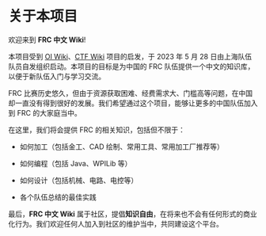 # 关于本项目

欢迎来到 **FRC 中文 Wiki**!

本项目受到 [OI Wiki](https://oi-wiki.org)、[CTF Wiki](https://ctf-wiki.org) 项目的启发，于 2023 年 5 月 28 日由上海队伍队员自发组织启动。本项目的目标是为中国的 FRC 队伍提供一个中文的知识库，以便于新队伍入门与学习交流。

FRC 比赛历史悠久，但由于资源获取困难、经费需求大、门槛高等问题，在中国却一直没有得到很好的发展。我们希望通过这个项目，能够让更多的中国队伍加入到 FRC 的大家庭当中。

在这里，我们将会提供 FRC 的相关知识，包括但不限于：

- 如何加工（包括金工、CAD 绘制、常用工具、常用加工厂推荐等）

- 如何编程（包括 Java、WPILib 等）

- 如何设计（包括机械、电路、电控等）

- 各个队伍总结的最佳实践

最后，**FRC 中文 Wiki** 属于社区，提倡**知识自由**，在将来也不会有任何形式的商业化行为。我们欢迎任何人加入到社区的维护当中，共同建设这个平台。